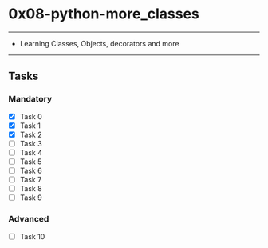 # 0x08-python-more_classes

---
* Learning Classes, Objects, decorators and more
---

## Tasks
### Mandatory
- [x] Task 0
- [x] Task 1
- [x] Task 2
- [ ] Task 3
- [ ] Task 4
- [ ] Task 5
- [ ] Task 6
- [ ] Task 7
- [ ] Task 8
- [ ] Task 9

### Advanced
- [ ] Task 10
